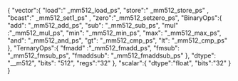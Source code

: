 { "vector":{
      "load":" _mm512_load_ps",
      "store":" _mm512_store_ps"    ,
      "bcast":" _mm512_set1_ps"   ,
      "zero":"_mm512_setzero_ps",
      "BinaryOps":{
                "add": "_mm512_add_ps", 
                "sub": "_mm512_sub_ps", 
                "mul" :"_mm512_mul_ps", 
                "min": "_mm512_min_ps",
                "max": "_mm512_max_ps",
                "and": "_mm512_and_ps",
                "gt": "_mm512_cmp_ps",
                "lt": "_mm512_cmp_ps"
                },
      "TernaryOps":{
      "fmadd" :"_mm512_fmadd_ps", 
      "fmsub": "_mm512_fmsub_ps",
      "fmaddsub": "_mm512_fmaddsub_ps"
      },
      "dtype": "__m512",
      "bits": "512",
      "regs":"32"
    },
    "scalar":{
        "dtype":"float",
        "bits":"32"
    }
    }
